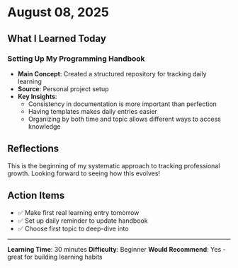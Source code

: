 # August 08, 2025

## What I Learned Today

### Setting Up My Programming Handbook
- **Main Concept**: Created a structured repository for tracking daily learning
- **Source**: Personal project setup
- **Key Insights**:
  - Consistency in documentation is more important than perfection
  - Having templates makes daily entries easier
  - Organizing by both time and topic allows different ways to access knowledge

## Reflections

This is the beginning of my systematic approach to tracking professional growth. Looking forward to seeing how this evolves!

## Action Items

- ✅ Make first real learning entry tomorrow
- ✅ Set up daily reminder to update handbook
- ✅ Choose first topic to deep-dive into

---
**Learning Time**: 30 minutes
**Difficulty**: Beginner
**Would Recommend**: Yes - great for building learning habits
